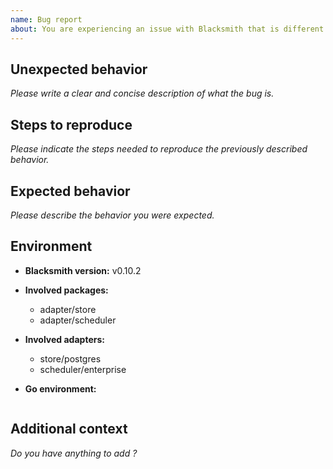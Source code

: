 ```yaml
---
name: Bug report
about: You are experiencing an issue with Blacksmith that is different than the documented or expected behavior
---
```


## Unexpected behavior

*Please write a clear and concise description of what the bug is.*

## Steps to reproduce

*Please indicate the steps needed to reproduce the previously described behavior.*

## Expected behavior

*Please describe the behavior you were expected.*

## Environment

- **Blacksmith version:** v0.10.2
- **Involved packages:**
  - adapter/store
  - adapter/scheduler
- **Involved adapters:**
  - store/postgres
  - scheduler/enterprise

- **Go environment:**
  ```bash

  ```

## Additional context

*Do you have anything to add ?*
